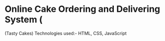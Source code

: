 # Online Cake Ordering and Delivering System                                                             (
(Tasty Cakes)
Technologies used:- HTML, CSS, JavaScript
